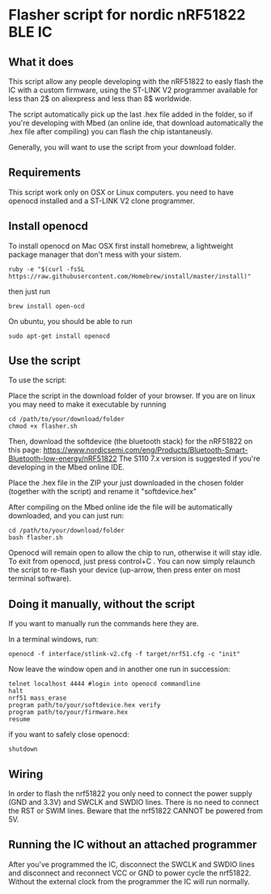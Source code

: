 # Flasher script for nordic nRF51822 BLE IC

## What it does
This script allow any people developing with the nRF51822 to easly flash the IC with a custom firmware, using the ST-LINK V2 programmer available for less than 2$ on aliexpress and less than 8$ worldwide.

The script automatically pick up the last .hex file added in the folder, so if you're developing with Mbed (an online ide, that download automatically the .hex file after compiling) you can flash the chip istantaneusly.

Generally, you will want to use the script from your download folder.

## Requirements

This script work only on OSX or Linux computers.
you need to have openocd installed and a ST-LINK V2 clone programmer.

## Install openocd

To install openocd on Mac OSX first install homebrew, a lightweight package manager that don't mess with your sistem.

```Shell
ruby -e "$(curl -fsSL https://raw.githubusercontent.com/Homebrew/install/master/install)"
```

then just run

```Shell
brew install open-ocd
```

On ubuntu, you should be able to run

```Shell
sudo apt-get install openocd
```

## Use the script

To use the script:

Place the script in the download folder of your browser. If you are on linux you may need to make it executable by running

```Shell
cd /path/to/your/download/folder
chmod +x flasher.sh
```

Then, download the softdevice (the bluetooth stack) for the nRF51822 on this page: https://www.nordicsemi.com/eng/Products/Bluetooth-Smart-Bluetooth-low-energy/nRF51822
The S110 7.x version is suggested if you're developing in the Mbed online IDE.

Place the .hex file in the ZIP your just downloaded in the chosen folder (together with the script) and rename it "softdevice.hex"

After compiling on the Mbed online ide the file will be automatically downloaded, and you can just run:

```Shell
cd /path/to/your/download/folder
bash flasher.sh
```

Openocd will remain open to allow the chip to run, otherwise it will stay idle. To exit from openocd, just press control+C . You can now simply relaunch the script to re-flash your device (up-arrow, then press enter on most terminal software).

## Doing it manually, without the script

If you want to manually run the commands here they are.

In a terminal windows, run:

```Shell
openocd -f interface/stlink-v2.cfg -f target/nrf51.cfg -c "init"
```
Now leave the window open and in another one run in succession:

```Shell
telnet localhost 4444 #login into openocd commandline
halt
nrf51 mass_erase
program path/to/your/softdevice.hex verify
program path/to/your/firmware.hex
resume
```

if you want to safely close openocd:

```Shell
shutdown
```

## Wiring
In order to flash the nrf51822 you only need to connect the power supply (GND and 3.3V) and SWCLK and SWDIO lines.
There is no need to connect the RST or SWIM lines. Beware that the nrf51822 CANNOT be powered from 5V.

## Running the IC without an attached programmer
After you've programmed the IC, disconnect the SWCLK and SWDIO lines and disconnect and reconnect VCC or GND to power cycle the nrf51822. Without the external clock from the programmer the IC will run normally.
